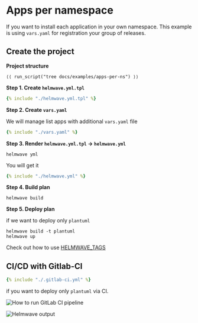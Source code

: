 # Apps per namespace

If you want to install each application in your own namespace. 
This example is using `vars.yaml` for registration your group of releases.

## Create the project

**Project structure**

```shell
⟨⟨ run_script("tree docs/examples/apps-per-ns") ⟩⟩
```

**Step 1. Create `helmwave.yml.tpl`**

```yaml title="helmwave.yml.tpl"
{% include "./helmwave.yml.tpl" %}
```

**Step 2. Create `vars.yaml`**

We will manage list apps with additional `vars.yaml` file

```yaml title="vars.yaml"
{% include "./vars.yaml" %}
```

**Step 3. Render `helmwave.yml.tpl` ->  `helmwave.yml`**

```shell
helmwave yml
```

You will get it

```yaml title="helmwave.yml"
{% include "./helmwave.yml" %}
```

**Step 4. Build plan**

```shell
helmwave build
```

**Step 5. Deploy plan**

if we want to deploy only `plantuml`

```shell
helmwave build -t plantuml
helmwave up
```

Check out how to use [HELMWAVE_TAGS](../../yaml/#tags)

## CI/CD with Gitlab-CI

```yaml title=".gitlab-ci.yml"
{% include "./.gitlab-ci.yml" %}
```

if you want to deploy only `plantuml` via CI.

![How to run GitLab CI pipeline](https://habrastorage.org/webt/bd/aq/3r/bdaq3rroa0ak03g3qycvlp84w90.png)

![Helmwave output](https://habrastorage.org/webt/ew/2k/5v/ew2k5vrv7tmbcjpngwehknymjy4.png)
